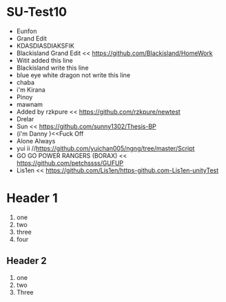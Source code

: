 # SU-Test10
- Eunfon
- Grand Edit
- KDASDIASDIAKSFIK
- Blackisland Grand Edit << https://github.com/Blackisland/HomeWork
- Witit added this line
- Blackisland write this line 
- blue eye white dragon not write this line
- chaba
- i'm Kirana
- Pinoy
- mawnam
- Added by rzkpure << https://github.com/rzkpure/newtest
- Drelar
- Sun << https://github.com/sunny1302/Thesis-BP
- (i'm Danny )<<Fuck Off
- Alone Always
- yui ii //https://github.com/yuichan005/ngng/tree/master/Script
- GO GO POWER RANGERS (BORAX) << https://github.com/petchssss/GUFUP
- Lis1en << https://github.com/Lis1en/https-github.com-Lis1en-unityTest

# Header 1
1. one
2. two
3. three
4. four

## Header 2
1. one
1. two
1. Three

